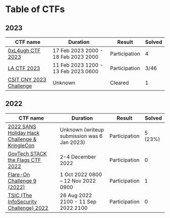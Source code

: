 # Table of CTFs

## 2023

| CTF name                                                                                             | Duration                            | Result        | Solved |
| ---------------------------------------------------------------------------------------------------- | ----------------------------------- | ------------- | ------ |
| [0xL4ugh CTF 2023](http://localhost:5000/s/8mNTUPzr25y3aGS3DDiL/2023/0xl4ugh-ctf-2023)               | 17 Feb 2023 2000 - 18 Feb 2023 2000 | Participation | 4      |
| [LA CTF 2023](http://localhost:5000/s/8mNTUPzr25y3aGS3DDiL/2023/la-ctf-2023)                         | 11 Feb 2023 1200 - 13 Feb 2023 0600 | Participation | 3/46   |
| [CSIT CNY 2023 Challenge](http://localhost:5000/s/8mNTUPzr25y3aGS3DDiL/2023/csit-cny-2023-challenge) | Unknown                             | Cleared       | 1      |

## 2022

| CTF name                                                                                                                                           | Duration                                    | Result        | Solved   |
| -------------------------------------------------------------------------------------------------------------------------------------------------- | ------------------------------------------- | ------------- | -------- |
| [2022 SANS Holiday Hack Challenge & KringleCon](http://localhost:5000/s/8mNTUPzr25y3aGS3DDiL/2022/2022-sans-holiday-hack-challenge-and-kringlecon) | Unknown (writeup submission was 6 Jan 2023) | Participation |  5 (23%) |
| [GovTech STACK the Flags CTF 2022](http://localhost:5000/s/8mNTUPzr25y3aGS3DDiL/2022/govtech-stack-the-flags-ctf-2022)                             | 2-4 December 2022                           | Participation | 0        |
| [Flare-On Challenge 9 (2022)](http://localhost:5000/s/8mNTUPzr25y3aGS3DDiL/2022/flare-on-challenge-9-2022)                                         | 1 Oct 2022 0800 – 12 Nov 2022 0900          | Participation | 1        |
| [TSIC (The InfoSecurity Challenge) 2022](http://localhost:5000/s/8mNTUPzr25y3aGS3DDiL/2022/tsic-the-infosecurity-challenge-2022)                   | 26 Aug 2022 2100 - 11 Sep 2022 2100         | Participation | 0        |
